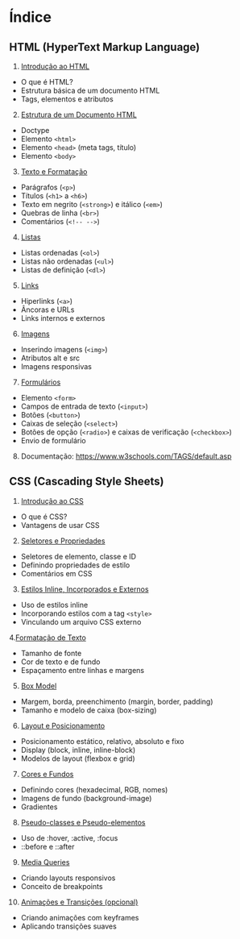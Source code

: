 # Índice

## HTML (HyperText Markup Language)

1. [Introdução ao HTML](#1-introdução-ao-html)

* O que é HTML?
* Estrutura básica de um documento HTML
* Tags, elementos e atributos

2. [Estrutura de um Documento HTML](#2-estrutura-de-um-documento-html)

* Doctype
* Elemento ```<html>```
* Elemento ```<head>``` (meta tags, título)
* Elemento ```<body>```

3. [Texto e Formatação](#3-texto-e-formatação)

* Parágrafos (```<p>```)
* Títulos (```<h1>``` a ```<h6>```)
* Texto em negrito (```<strong>```) e itálico (```<em>```)
* Quebras de linha (```<br>```)
* Comentários (```<!-- -->```)

4. [Listas](#4-listas)

* Listas ordenadas (```<ol>```)
* Listas não ordenadas (```<ul>```)
* Listas de definição (```<dl>```)

5. [Links](#5-links)

* Hiperlinks (```<a>```)
* Âncoras e URLs
* Links internos e externos

6. [Imagens](#6-imagens)

* Inserindo imagens (```<img>```)
* Atributos alt e src
* Imagens responsivas

7. [Formulários](#7-formulários)

* Elemento ```<form>```
* Campos de entrada de texto (```<input>```)
* Botões (```<button>```)
* Caixas de seleção (```<select>```)
* Botões de opção (```<radio>```) e caixas de verificação (```<checkbox>```)
* Envio de formulário

8. Documentação: https://www.w3schools.com/TAGS/default.asp

##  CSS (Cascading Style Sheets)

1. [Introdução ao CSS](#1-introdução-ao-css-cascading-style-sheets)

* O que é CSS?
* Vantagens de usar CSS

2. [Seletores e Propriedades](#2-seletores-e-propriedades-css)

* Seletores de elemento, classe e ID
* Definindo propriedades de estilo
* Comentários em CSS

3. [Estilos Inline, Incorporados e Externos](#3-estilos-inline-incorporados-e-externos-em-css)

* Uso de estilos inline
* Incorporando estilos com a tag ```<style>```
* Vinculando um arquivo CSS externo

4.[Formatação de Texto](#4-formatação-de-texto-em-css)

* Tamanho de fonte
* Cor de texto e de fundo
* Espaçamento entre linhas e margens

5. [Box Model](#5-modelos-de-caixas-box-model-em-css)

* Margem, borda, preenchimento (margin, border, padding)
* Tamanho e modelo de caixa (box-sizing)

6. [Layout e Posicionamento](#6-posicionamento-e-layout-em-css)

* Posicionamento estático, relativo, absoluto e fixo
* Display (block, inline, inline-block)
* Modelos de layout (flexbox e grid)

7. [Cores e Fundos](#7-cores-e-fundos-em-css)

* Definindo cores (hexadecimal, RGB, nomes)
* Imagens de fundo (background-image)
* Gradientes

8. [Pseudo-classes e Pseudo-elementos](#8-pseudo-classes-e-pseudo-elementos-em-css)

* Uso de :hover, :active, :focus
* ::before e ::after

9. [Media Queries](#9-media-queries-em-css)

* Criando layouts responsivos
* Conceito de breakpoints

10. [Animações e Transições (opcional)](#10-animações-e-transições-em-css-opcional)

* Criando animações com keyframes
* Aplicando transições suaves

